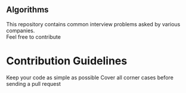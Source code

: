 ## Algorithms

This repository contains common interview problems asked by various companies. <br>
Feel free to contribute 

# Contribution Guidelines
Keep your code as simple as possible
Cover all corner cases before sending a pull request